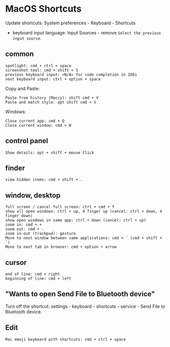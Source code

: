 # MacOS Shortcuts

Update shortcuts: System preferences - Keyboard - Shortcuts

- keyboard input language: Input Sources - remove `Select the previous input source`.

## common

```
spotlight: cmd + ctrl + space
screenshot tool: cmd + shift + 5
previous keyboard input: <N/A> for code completion in IDEs
next keyboard input: ctrl + option + space
```

Copy and Paste:

```
Paste from history (Maccy): shift cmd + V
Paste and match style: opt shift cmd + V
```

Windows:

```
Close current app: cmd + Q
Close current window: cmd + W
```

## control panel

```
Show details: opt + shift + mouse Click
```

## finder

```
view hidden items: cmd + shift + .
```

## window, desktop

```
full screen / cancel full screen: ctrl + cmd + f
show all open windows: ctrl + up, 4 finger up (cancel: ctrl + down, 4 finger down)
show open windows in same app: ctrl + down (cancel: ctrl + up)
zoom in: cmd + +
zoom out: cmd + -
zoom in-out (trackpad): gesture
Move to next window between same applications: cmd + ` (cmd + shift + `)
Move to next tab in browser: cmd + option + arrow
```

## cursor

```
end of line: cmd + right
beginning of line: cmd + left
```

## "Wants to open Send File to Bluetooth device"

Turn off the shortcut: settings - keyboard - shortcuts - service - Send File to Bluetooth device.

## Edit

```
Mac emoji keyboard with shortcuts: cmd + ctrl + space
```
